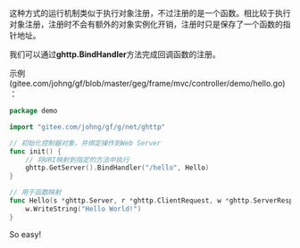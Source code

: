 这种方式的运行机制类似于执行对象注册，不过注册的是一个函数。相比较于执行对象注册，注册时不会有额外的对象实例化开销，注册时只是保存了一个函数的指针地址。

我们可以通过**ghttp.BindHandler**方法完成回调函数的注册。

示例(gitee.com/johng/gf/blob/master/geg/frame/mvc/controller/demo/hello.go)：
```go
package demo

import "gitee.com/johng/gf/g/net/ghttp"

// 初始化控制器对象，并绑定操作到Web Server
func init() {
    // 将URI映射到指定的方法中执行
    ghttp.GetServer().BindHandler("/hello", Hello)
}

// 用于函数映射
func Hello(s *ghttp.Server, r *ghttp.ClientRequest, w *ghttp.ServerResponse) {
    w.WriteString("Hello World!")
}
```

So easy!



			
